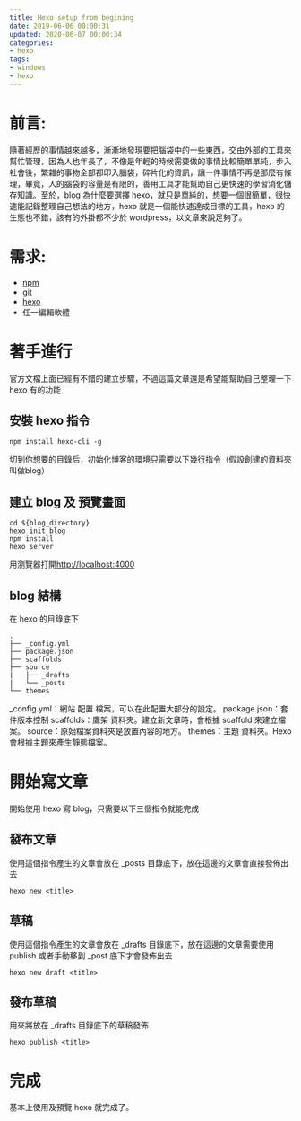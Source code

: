 ```yaml
---
title: Hexo setup from begining
date: 2019-06-06 00:00:31
updated: 2020-06-07 00:00:34
categories:
- hexo
tags:
- windows
- hexo
---
```


# 前言:
隨著經歷的事情越來越多，漸漸地發現要把腦袋中的一些東西，交由外部的工具來幫忙管理，因為人也年長了，不像是年輕的時候需要做的事情比較簡單單純，步入社會後，繁雜的事物全部都印入腦袋，碎片化的資訊，讓一件事情不再是那麼有條理，畢竟，人的腦袋的容量是有限的，善用工具才能幫助自己更快速的學習消化儲存知識。至於，blog 為什麼要選擇 hexo，就只是單純的，想要一個很簡單，很快速能記錄整理自己想法的地方，hexo 就是一個能快速達成目標的工具，hexo 的生態也不錯，該有的外掛都不少於 wordpress，以文章來說足夠了。

<!-- more -->

# 需求:
 - [npm](https://nodejs.org/en/download/) 
 - [git](https://git-scm.com/)
 - [hexo](https://hexo.io/)
 - 任一編輯軟體

# 著手進行
官方文檔上面已經有不錯的建立步驟，不過這篇文章還是希望能幫助自己整理一下 hexo 有的功能

## 安裝 hexo 指令
```shell
npm install hexo-cli -g

```

切到你想要的目錄后，初始化博客的環境只需要以下幾行指令（假設創建的資料夾叫做blog）
## 建立 blog 及 預覽畫面
```shell
cd ${blog_directory}
hexo init blog
npm install
hexo server
```
用瀏覽器打開[http://localhost:4000](http://localhost:4000)

## blog 結構
在 hexo 的目錄底下

```
.
├── _config.yml
├── package.json
├── scaffolds
├── source
|   ├── _drafts
|   └── _posts
└── themes
```

_config.yml：網站 配置 檔案，可以在此配置大部分的設定。
package.json：套件版本控制
scaffolds：鷹架 資料夾。建立新文章時，會根據 scaffold 來建立檔案。
source：原始檔案資料夾是放置內容的地方。
themes：主題 資料夾。Hexo 會根據主題來產生靜態檔案。


# 開始寫文章

開始使用 hexo 寫 blog，只需要以下三個指令就能完成

## 發布文章

使用這個指令產生的文章會放在 _posts 目錄底下，放在這邊的文章會直接發佈出去

```shell
hexo new <title>
```

## 草稿

使用這個指令產生的文章會放在 _drafts 目錄底下，放在這邊的文章需要使用 publish 或者手動移到 _post 底下才會發佈出去

```shell
hexo new draft <title>
```

## 發布草稿

用來將放在 _drafts 目錄底下的草稿發佈
```shell
hexo publish <title>
```


# 完成

基本上使用及預覽 hexo 就完成了。